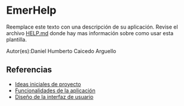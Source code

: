 # EmerHelp

Reemplace este texto con una descripción de su aplicación. Revise el archivo [HELP.md](HELP.md) donde hay mas información sobre como usar esta plantilla.

Autor(es):Daniel Humberto Caicedo Arguello

## Referencias

- [Ideas iniciales de proyecto](docs/ideas.md)
- [Funcionalidades de la aplicación](docs/funcionalidades.md)
- [Diseño de la interfaz de usuario](docs/ui.md)
